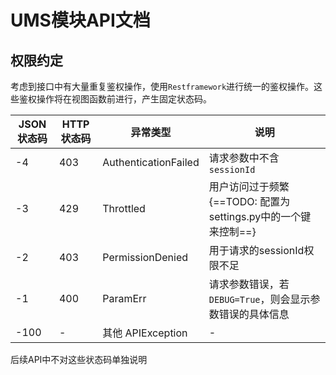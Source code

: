 # UMS模块API文档
## 权限约定
考虑到接口中有大量重复鉴权操作，使用`Restframework`进行统一的鉴权操作。这些鉴权操作将在视图函数前进行，产生固定状态码。

|JSON状态码|HTTP状态码|异常类型|说明|
|-|-|-|-|
|-4|403|AuthenticationFailed|请求参数中不含`sessionId`|
|-3|429|Throttled|用户访问过于频繁 {==TODO: 配置为settings.py中的一个键来控制==}|
|-2|403|PermissionDenied|用于请求的sessionId权限不足|
|-1|400|ParamErr|请求参数错误，若`DEBUG=True`，则会显示参数错误的具体信息|
|-100|-|其他 APIException| - |

后续API中不对这些状态码单独说明